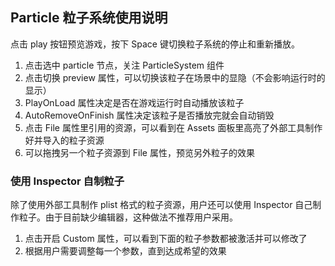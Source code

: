 ## Particle 粒子系统使用说明

点击 play 按钮预览游戏，按下 Space 键切换粒子系统的停止和重新播放。

1. 点击选中 particle 节点，关注 ParticleSystem 组件
2. 点击切换 preview 属性，可以切换该粒子在场景中的显隐（不会影响运行时的显示）
3. PlayOnLoad 属性决定是否在游戏运行时自动播放该粒子
4. AutoRemoveOnFinish 属性决定该粒子是否播放完就会自动销毁
5. 点击 File 属性里引用的资源，可以看到在 Assets 面板里高亮了外部工具制作好并导入的粒子资源
6. 可以拖拽另一个粒子资源到 File 属性，预览另外粒子的效果

### 使用 Inspector 自制粒子

除了使用外部工具制作 plist 格式的粒子资源，用户还可以使用 Inspector 自己制作粒子。由于目前缺少编辑器，这种做法不推荐用户采用。

1. 点击开启 Custom 属性，可以看到下面的粒子参数都被激活并可以修改了
2. 根据用户需要调整每一个参数，直到达成希望的效果